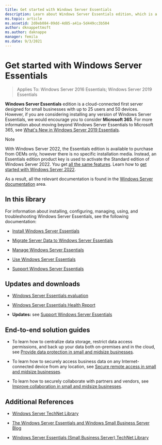 ```yaml
---
title: Get started with Windows Server Essentials
description: Learn about Windows Server Essentials edition, which is a cloud-connected first server designed for small businesses with up to 25 users and 50 devices.
ms.topic: article
ms.assetid: 2d0eb084-09dd-4d85-a41a-5d449cc3b504
author: dknappettmsft
ms.author: daknappe
manager: femila
ms.date: 9/3/2021
---
```


# Get started with Windows Server Essentials

>Applies To: Windows Server 2016 Essentials; Windows Server 2019 Essentials

**Windows Server Essentials** edition is a cloud-connected first server designed for small businesses with up to 25 users and 50 devices. However, if you are considering installing any version of Windows Server Essentials, we would encourage you to consider **Microsoft 365**. For more information about moving beyond Windows Server Essentials to Microsoft 365, see [What's New in Windows Server 2019 Essentials](what-s-new-19.md).

> [!NOTE]
> With Windows Server 2022, the Essentials edition is available to purchase from OEMs only, however there is no specific installation media. Instead, an Essentials edition product key is used to activate the Standard edition of Windows Server 2022. You get [all the same features](/windows-server/get-started/editions-comparison-windows-server-2022). Learn how to [get started with Windows Server 2022](/windows-server/get-started/get-started-with-windows-server).
>
>As a result, all the relevant documentation is found in the [Windows Server documentation](/windows-server/) area.

## In this library

For information about installing, configuring, managing, using, and troubleshooting Windows Server Essentials, see the following documentation:

- [Install Windows Server Essentials](../install/Install-Windows-Server-Essentials.md)

- [Migrate Server Data to Windows Server Essentials](../migrate/Migrate-Server-Data-to-Windows-Server-Essentials.md)

- [Manage Windows Server Essentials](../manage/Manage-Windows-Server-Essentials.md)

- [Use Windows Server Essentials](../use/Use-Windows-Server-Essentials.md)

- [Support Windows Server Essentials](../support/Support-Windows-Server-Essentials.md)

## Updates and downloads

- [Windows Server Essentials evaluation](https://technet.microsoft.com/evalcenter/dn205288.aspx?wt.mc_id=TEC_144_1_7)

- [Windows Server Essentials Health Report](https://www.microsoft.com/download/details.aspx?id=35565)

- **Updates:** see [Support Windows Server Essentials](../support/Support-Windows-Server-Essentials.md)

## End-to-end solution guides

- To learn how to centralize data storage, restrict data access permissions, and back up your data both on-premises and in the cloud, see [Provide data protection in small and midsize businesses](/previous-versions/orphan-topics/ws.11/dn582043(v=ws.11)).

- To learn how to securely access business data on any Internet-connected device from any location, see [Secure remote access in small and midsize businesses](/previous-versions/windows/it-pro/solutions-guidance/dn629457(v=ws.11)).

- To learn how to securely collaborate with partners and vendors, see [Improve collaboration in small and midsize businesses](/previous-versions/windows/it-pro/solutions-guidance/dn747893(v=ws.11)).

## Additional References

- [Windows Server TechNet Library](/windows-server/windows-server-versions)

- [The Windows Server Essentials and Windows Small Business Server Blog](/archive/blogs/sbs/)

- [Windows Server Essentials (Small Business Server) TechNet Library](/previous-versions/windows/it-pro/windows-server-essentials-sbs/cc514417(v=msdn.10))
